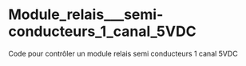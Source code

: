 # Module_relais___semi-conducteurs_1_canal_5VDC
Code pour contrôler un module relais semi conducteurs 1 canal 5VDC 
